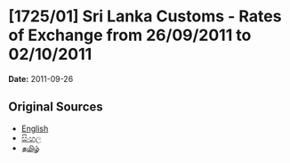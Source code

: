 # [1725/01] Sri Lanka Customs  - Rates of Exchange from 26/09/2011 to 02/10/2011

**Date:** 2011-09-26

## Original Sources

- [English](https://documents.gov.lk/view/extra-gazettes/2011/9/1725-01_E.pdf)
- [සිංහල](https://documents.gov.lk/view/extra-gazettes/2011/9/1725-01_S.pdf)
- [தமிழ்](https://documents.gov.lk/view/extra-gazettes/2011/9/1725-01_T.pdf)
